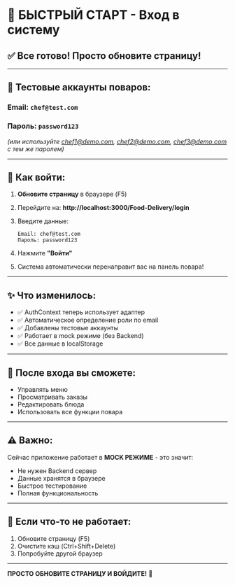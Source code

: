 # 🚀 БЫСТРЫЙ СТАРТ - Вход в систему

## ✅ Все готово! Просто обновите страницу!

---

## 🔐 Тестовые аккаунты поваров:

### Email: `chef@test.com`
### Пароль: `password123`

*(или используйте chef1@demo.com, chef2@demo.com, chef3@demo.com с тем же паролем)*

---

## 📍 Как войти:

1. **Обновите страницу** в браузере (F5)

2. Перейдите на: **http://localhost:3000/Food-Delivery/login**

3. Введите данные:
   ```
   Email: chef@test.com
   Пароль: password123
   ```

4. Нажмите **"Войти"**

5. Система автоматически перенаправит вас на панель повара!

---

## ✨ Что изменилось:

- ✅ AuthContext теперь использует адаптер
- ✅ Автоматическое определение роли по email
- ✅ Добавлены тестовые аккаунты
- ✅ Работает в mock режиме (без Backend)
- ✅ Все данные в localStorage

---

## 🎯 После входа вы сможете:

- Управлять меню
- Просматривать заказы
- Редактировать блюда
- Использовать все функции повара

---

## ⚠️ Важно:

Сейчас приложение работает в **MOCK РЕЖИМЕ** - это значит:
- Не нужен Backend сервер
- Данные хранятся в браузере
- Быстрое тестирование
- Полная функциональность

---

## 🔄 Если что-то не работает:

1. Обновите страницу (F5)
2. Очистите кэш (Ctrl+Shift+Delete)
3. Попробуйте другой браузер

---

**ПРОСТО ОБНОВИТЕ СТРАНИЦУ И ВОЙДИТЕ!** 🎉

